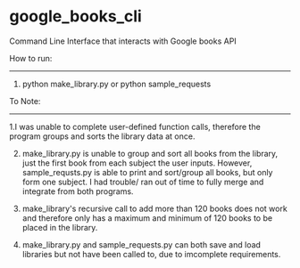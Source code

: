 # google_books_cli
Command Line Interface that interacts with Google books API

How to run:
________________________________________
1. python make_library.py  or python sample_requests

To Note:
________________________________________
1.I was unable to complete user-defined function calls, therefore the program groups and sorts the library data at once.

2. make_library.py is unable to group and sort all books from the library, just the first  book from each subject the user inputs. However, sample_requsts.py is able to print and sort/group all books, but only form one subject. I had trouble/ ran out of time to fully merge and integrate from both programs.

3. make_library's recursive call to add more than 120 books does not work and therefore only has a maximum and minimum of 120 books to be placed in the library.

4. make_library.py and sample_requests.py can both save and load libraries but not have been called to, due to imcomplete requirements.
